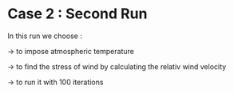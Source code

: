 # Case 2 : Second Run

In this run we choose :

-> to impose atmospheric temperature 

-> to find the stress of wind by calculating the relativ wind velocity

-> to run it with 100 iterations

